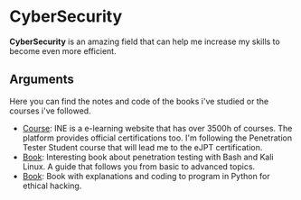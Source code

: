 # CyberSecurity

**CyberSecurity** is an amazing field that can help me increase my skills to become even more efficient.
<br>

## Arguments
Here you can find the notes and code of the books i've studied or the courses i've followed.

- [Course](INE%20-%20Penetration%20Tester%20Student%20course%20(153h)): INE is a e-learning website that has over 3500h of courses. The platform provides official certifications too. I'm following the Penetration Tester Student course that will lead me to the eJPT certification. 
- [Book](Black-Hat-Bash-Book/): Interesting book about penetration testing with Bash and Kali Linux. A guide that follows you from basic to advanced topics.
- [Book](Python-for-hacker-book/): Book with explanations and coding to program in Python for ethical hacking.
